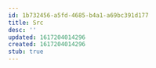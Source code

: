 ```yaml
---
id: 1b732456-a5fd-4685-b4a1-a69bc391d177
title: Src
desc: ''
updated: 1617204014296
created: 1617204014296
stub: true
---
```


